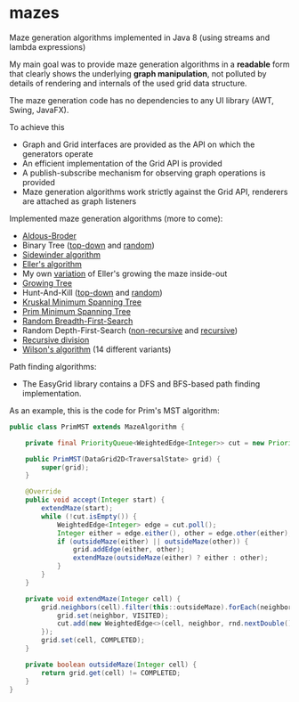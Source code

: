 # mazes

Maze generation algorithms implemented in Java 8 (using streams and lambda expressions)

My main goal was to provide maze generation algorithms in a **readable** form that clearly shows the
underlying **graph manipulation**, not polluted by details of rendering and internals of the used grid
data structure.

The maze generation code has no dependencies to any UI library (AWT, Swing, JavaFX).

To achieve this
- Graph and Grid interfaces are provided as the API on which the generators operate
- An efficient implementation of the Grid API is provided
- A publish-subscribe mechanism for observing graph operations is provided
- Maze generation algorithms work strictly against the Grid API, renderers are attached as graph
listeners

Implemented maze generation algorithms (more to come):

- [Aldous-Broder](EasyMaze/src/de/amr/easy/maze/algorithms/AldousBroderUST.java)
- Binary Tree ([top-down](EasyMaze/src/de/amr/easy/maze/algorithms/BinaryTree.java) and [random](EasyMaze/src/de/amr/easy/maze/algorithms/BinaryTreeRandom.java))
- [Sidewinder algorithm](EasyMaze/src/de/amr/easy/maze/algorithms/Sidewinder.java)
- [Eller's algorithm](EasyMaze/src/de/amr/easy/maze/algorithms/Eller.java)
- My own [variation](EasyMaze/src/de/amr/easy/maze/algorithms/EllerInsideOut.java) of Eller's growing the maze inside-out
- [Growing Tree](EasyMaze/src/de/amr/easy/maze/algorithms/GrowingTree.java)
- Hunt-And-Kill ([top-down](EasyMaze/src/de/amr/easy/maze/algorithms/HuntAndKill.java) and [random](EasyMaze/src/de/amr/easy/maze/algorithms/HuntAndKillRandom.java))
- [Kruskal Minimum Spanning Tree](EasyMaze/src/de/amr/easy/maze/algorithms/KruskalMST.java)
- [Prim Minimum Spanning Tree](EasyMaze/src/de/amr/easy/maze/algorithms/PrimMST.java)
- [Random Breadth-First-Search](EasyMaze/src/de/amr/easy/maze/algorithms/RandomBFS.java)
- Random Depth-First-Search ([non-recursive](EasyMaze/src/de/amr/easy/maze/algorithms/IterativeDFS.java) and [recursive](EasyMaze/src/de/amr/easy/maze/algorithms/RecursiveDFS.java))
- [Recursive division](EasyMaze/src/de/amr/easy/maze/algorithms/RecursiveDivision.java)
- [Wilson's algorithm](EasyMaze/src/de/amr/easy/maze/algorithms/wilson) (14 different variants)

Path finding algorithms:
- The EasyGrid library contains a DFS and BFS-based path finding implementation.

As an example, this is the code for Prim's MST algorithm:

```java
public class PrimMST extends MazeAlgorithm {

	private final PriorityQueue<WeightedEdge<Integer>> cut = new PriorityQueue<>();

	public PrimMST(DataGrid2D<TraversalState> grid) {
		super(grid);
	}

	@Override
	public void accept(Integer start) {
		extendMaze(start);
		while (!cut.isEmpty()) {
			WeightedEdge<Integer> edge = cut.poll();
			Integer either = edge.either(), other = edge.other(either);
			if (outsideMaze(either) || outsideMaze(other)) {
				grid.addEdge(either, other);
				extendMaze(outsideMaze(either) ? either : other);
			}
		}
	}

	private void extendMaze(Integer cell) {
		grid.neighbors(cell).filter(this::outsideMaze).forEach(neighbor -> {
			grid.set(neighbor, VISITED);
			cut.add(new WeightedEdge<>(cell, neighbor, rnd.nextDouble()));
		});
		grid.set(cell, COMPLETED);
	}

	private boolean outsideMaze(Integer cell) {
		return grid.get(cell) != COMPLETED;
	}
}
```
